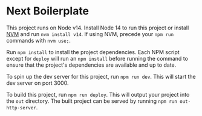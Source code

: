 # Next Boilerplate

This project runs on Node v14. Install Node 14 to run this project or install <a href="https://github.com/nvm-sh/nvm#install--update-script" target="_blank" rel="noopener noreferrer">NVM</a> and run `nvm install v14`. If using NVM, precede your `npm run` commands with `nvm use;`.

Run `npm install` to install the project dependencies. Each NPM script except for `deploy` will run an `npm install` before running the command to ensure that the project's dependencies are available and up to date.

To spin up the dev server for this project, run `npm run dev`. This will start the dev server on port 3000.

To build this project, run `npm run deploy`. This will output your project into the `out` directory. The built project can be served by running `npm run out-http-server`.
